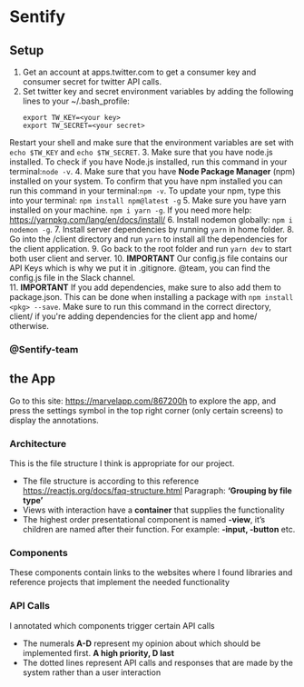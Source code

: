 # Sentify

## Setup
1. Get an account at apps.twitter.com to get a consumer key and consumer secret for twitter API calls.
2. Set twitter key and secret environment variables by adding the following lines to your ~/.bash_profile: 
	```
	export TW_KEY=<your key>
	export TW_SECRET=<your secret>
	```
Restart your shell and make sure that the environment variables are set with `echo $TW_KEY` and `echo $TW_SECRET`.
3. Make sure that you have node.js installed. To check if you have Node.js installed, run this command in your terminal:`node -v`.
4. Make sure that you have **Node Package Manager** (npm) installed on your system. To confirm that you have npm installed you can run this command in your terminal:`npm -v`. To update your npm, type this into your terminal: `npm install npm@latest -g`
5. Make sure you have yarn installed on your machine. `npm i yarn -g`. If you need more help: https://yarnpkg.com/lang/en/docs/install/
6. Install nodemon globally: `npm i nodemon -g`.
7. Install server dependencies by running `yarn` in home folder.
8. Go into the /client directory and run `yarn` to install all the dependencies for the client application.
9. Go back to the root folder and run `yarn dev` to start both user client and server.
10. **IMPORTANT** Our config.js file contains our API Keys which is why we put it in .gitignore.  @team, you can find the config.js file in the Slack channel.   
11. **IMPORTANT** If you add dependencies, make sure to also add them to package.json. This can be done when installing a package with `npm install <pkg> --save`. Make sure to run this command in the correct directory, client/ if you're adding dependencies for the client app and home/ otherwise.

### @Sentify-team

## the App
Go to this site: https://marvelapp.com/867200h to explore the app, and press the settings symbol in the top right corner (only certain screens) to display the annotations.

### Architecture
This is the file structure I think is appropriate for our project.
- The file structure is according to this reference https://reactjs.org/docs/faq-structure.html  Paragraph: **‘Grouping by file type’**
- Views with interaction have a **container** that supplies the functionality
- The highest order presentational component is named  **-view**, it’s children are named after their function. For example: **-input, -button** etc.

### Components
These components contain links to the websites where I found libraries and reference projects that implement the needed functionality

### API Calls
I annotated which components trigger certain API calls
- The numerals **A-D** represent my opinion about which should be implemented first. **A high priority, D last**
- The dotted lines represent API calls and responses that are made by the system rather than a user interaction

